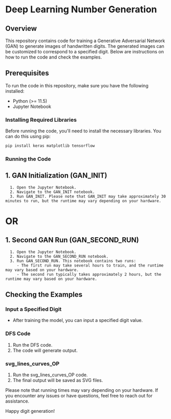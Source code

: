 # Deep Learning Number Generation

## Overview
This repository contains code for training a Generative Adversarial Network (GAN) to generate images of handwritten digits. The generated images can be customized to correspond to a specified digit. Below are instructions on how to run the code and check the examples.

## Prerequisites
To run the code in this repository, make sure you have the following installed:
- Python (>= 11.5)
- Jupyter Notebook

### Installing Required Libraries
Before running the code, you'll need to install the necessary libraries. You can do this using pip:

```bash
pip install keras matplotlib tensorflow
```
### Running the Code

## 1. GAN Initialization (GAN_INIT)
      1. Open the Jupyter Notebook.
      2. Navigate to the GAN_INIT notebook.
      3. Run GAN_INIT. Please note that GAN_INIT may take approximately 30 minutes to run, but the runtime may vary depending on your hardware.

   # OR

## 1. Second GAN Run (GAN_SECOND_RUN)
      1. Open the Jupyter Notebook.
      2. Navigate to the GAN_SECOND_RUN notebook.
      3. Run GAN_SECOND_RUN. This notebook contains two runs:
         - The first run may take several hours to train, and the runtime may vary based on your hardware.
         - The second run typically takes approximately 2 hours, but the runtime may vary based on your hardware.

## Checking the Examples

### Input a Specified Digit
- After training the model, you can input a specified digit value.

### DFS Code
1. Run the DFS code.
2. The code will generate output.

### svg_lines_curves_OP
1. Run the svg_lines_curves_OP code.
2. The final output will be saved as SVG files.

Please note that running times may vary depending on your hardware. If you encounter any issues or have questions, feel free to reach out for assistance.

Happy digit generation!
